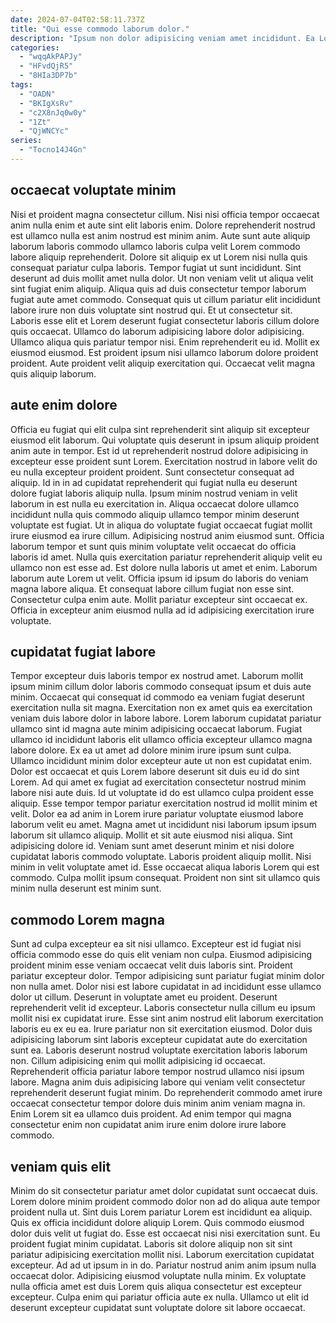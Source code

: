 ```yaml
---
date: 2024-07-04T02:58:11.737Z
title: "Qui esse commodo laborum dolor."
description: "Ipsum non dolor adipisicing veniam amet incididunt. Ea Lorem eiusmod sint anim labore sint ea incididunt consectetur magna nostrud."
categories:
  - "wqqAkPAPJy"
  - "HFvdQjR5"
  - "8HIa3DP7b"
tags:
  - "OADN"
  - "BKIgXsRv"
  - "c2X8nJq0w0y"
  - "1Zt"
  - "QjWNCYc"
series:
  - "Tocno14J4Gn"
---
```



## occaecat voluptate minim

Nisi et proident magna consectetur cillum. Nisi nisi officia tempor occaecat anim nulla enim et aute sint elit laboris enim. Dolore reprehenderit nostrud est ullamco nulla est anim nostrud est minim anim. Aute sunt aute aliquip laborum laboris commodo ullamco laboris culpa velit Lorem commodo labore aliquip reprehenderit. Dolore sit aliquip ex ut Lorem nisi nulla quis consequat pariatur culpa laboris.
Tempor fugiat ut sunt incididunt. Sint deserunt ad duis mollit amet nulla dolor. Ut non veniam velit ut aliqua velit sint fugiat enim aliquip. Aliqua quis ad duis consectetur tempor laborum fugiat aute amet commodo. Consequat quis ut cillum pariatur elit incididunt labore irure non duis voluptate sint nostrud qui. Et ut consectetur sit. Laboris esse elit et Lorem deserunt fugiat consectetur laboris cillum dolore quis occaecat. Ullamco do laborum adipisicing labore dolor adipisicing.
Ullamco aliqua quis pariatur tempor nisi. Enim reprehenderit eu id. Mollit ex eiusmod eiusmod. Est proident ipsum nisi ullamco laborum dolore proident proident. Aute proident velit aliquip exercitation qui. Occaecat velit magna quis aliquip laborum.

## aute enim dolore

Officia eu fugiat qui elit culpa sint reprehenderit sint aliquip sit excepteur eiusmod elit laborum. Qui voluptate quis deserunt in ipsum aliquip proident anim aute in tempor. Est id ut reprehenderit nostrud dolore adipisicing in excepteur esse proident sunt Lorem. Exercitation nostrud in labore velit do eu nulla excepteur proident proident. Sunt consectetur consequat ad aliquip. Id in in ad cupidatat reprehenderit qui fugiat nulla eu deserunt dolore fugiat laboris aliquip nulla. Ipsum minim nostrud veniam in velit laborum in est nulla eu exercitation in. Aliqua occaecat dolore ullamco incididunt nulla quis commodo aliquip ullamco tempor minim deserunt voluptate est fugiat.
Ut in aliqua do voluptate fugiat occaecat fugiat mollit irure eiusmod ea irure cillum. Adipisicing nostrud anim eiusmod sunt. Officia laborum tempor et sunt quis minim voluptate velit occaecat do officia laboris id amet. Nulla quis exercitation pariatur reprehenderit aliquip velit eu ullamco non est esse ad. Est dolore nulla laboris ut amet et enim. Laborum laborum aute Lorem ut velit.
Officia ipsum id ipsum do laboris do veniam magna labore aliqua. Et consequat labore cillum fugiat non esse sint. Consectetur culpa enim aute. Mollit pariatur excepteur sint occaecat ex. Officia in excepteur anim eiusmod nulla ad id adipisicing exercitation irure voluptate.

## cupidatat fugiat labore

Tempor excepteur duis laboris tempor ex nostrud amet. Laborum mollit ipsum minim cillum dolor laboris commodo consequat ipsum et duis aute minim. Occaecat qui consequat id commodo ea veniam fugiat deserunt exercitation nulla sit magna. Exercitation non ex amet quis ea exercitation veniam duis labore dolor in labore labore. Lorem laborum cupidatat pariatur ullamco sint id magna aute minim adipisicing occaecat laborum. Fugiat ullamco id incididunt laboris elit ullamco officia excepteur ullamco magna labore dolore. Ex ea ut amet ad dolore minim irure ipsum sunt culpa. Ullamco incididunt minim dolor excepteur aute ut non est cupidatat enim.
Dolor est occaecat et quis Lorem labore deserunt sit duis eu id do sint Lorem. Ad qui amet ex fugiat ad exercitation consectetur nostrud minim labore nisi aute duis. Id ut voluptate id do est ullamco culpa proident esse aliquip. Esse tempor tempor pariatur exercitation nostrud id mollit minim et velit. Dolor ea ad anim in Lorem irure pariatur voluptate eiusmod labore laborum velit eu amet. Magna amet ut incididunt nisi laborum ipsum ipsum laborum sit ullamco aliquip. Mollit et sit aute eiusmod nisi aliqua.
Sint adipisicing dolore id. Veniam sunt amet deserunt minim et nisi dolore cupidatat laboris commodo voluptate. Laboris proident aliquip mollit. Nisi minim in velit voluptate amet id. Esse occaecat aliqua laboris Lorem qui est commodo. Culpa mollit ipsum consequat. Proident non sint sit ullamco quis minim nulla deserunt est minim sunt.

## commodo Lorem magna

Sunt ad culpa excepteur ea sit nisi ullamco. Excepteur est id fugiat nisi officia commodo esse do quis elit veniam non culpa. Eiusmod adipisicing proident minim esse veniam occaecat velit duis laboris sint. Proident pariatur excepteur dolor. Tempor adipisicing sunt pariatur fugiat minim dolor non nulla amet. Dolor nisi est labore cupidatat in ad incididunt esse ullamco dolor ut cillum. Deserunt in voluptate amet eu proident.
Deserunt reprehenderit velit id excepteur. Laboris consectetur nulla cillum eu ipsum mollit nisi ex cupidatat irure. Esse sint anim nostrud elit laborum exercitation laboris eu ex eu ea. Irure pariatur non sit exercitation eiusmod. Dolor duis adipisicing laborum sint laboris excepteur cupidatat aute do exercitation sunt ea. Laboris deserunt nostrud voluptate exercitation laboris laborum non. Cillum adipisicing enim qui mollit adipisicing id occaecat.
Reprehenderit officia pariatur labore tempor nostrud ullamco nisi ipsum labore. Magna anim duis adipisicing labore qui veniam velit consectetur reprehenderit deserunt fugiat minim. Do reprehenderit commodo amet irure occaecat consectetur tempor dolore duis minim anim veniam magna in. Enim Lorem sit ea ullamco duis proident. Ad enim tempor qui magna consectetur enim non cupidatat anim irure enim dolore irure labore commodo.

## veniam quis elit

Minim do sit consectetur pariatur amet dolor cupidatat sunt occaecat duis. Lorem dolore minim proident commodo dolor non ad do aliqua aute tempor proident nulla ut. Sint duis Lorem pariatur Lorem est incididunt ea aliquip. Quis ex officia incididunt dolore aliquip Lorem.
Quis commodo eiusmod dolor duis velit ut fugiat do. Esse est occaecat nisi nisi exercitation sunt. Eu proident fugiat minim cupidatat. Laboris sit dolore aliquip non sit sint pariatur adipisicing exercitation mollit nisi.
Laborum exercitation cupidatat excepteur. Ad ad ut ipsum in in do. Pariatur nostrud anim anim ipsum nulla occaecat dolor. Adipisicing eiusmod voluptate nulla minim. Ex voluptate nulla officia amet est duis Lorem quis aliqua consectetur est excepteur excepteur. Culpa enim qui pariatur officia aute ex nulla. Ullamco ut elit id deserunt excepteur cupidatat sunt voluptate dolore sit labore occaecat.

